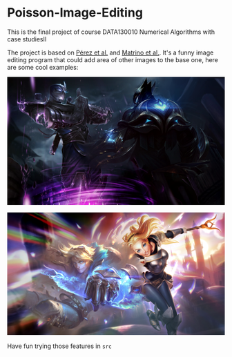 # Poisson-Image-Editing
This is the final project of course DATA130010 Numerical Algorithms with case studiesII

The project is based on [Pérez et al.](https://dl.acm.org/doi/10.1145/882262.882269) and [Matrino et al.](https://www.ipol.im/pub/art/2016/163/). It's a funny image editing program that could add area of other images to the base one, here are some cool examples:

![](./image/FFT/demo5_outcome_FFT.png)

![](./image/FFT/demo4_outcome_FFT.png)

Have fun trying those features in `src`
